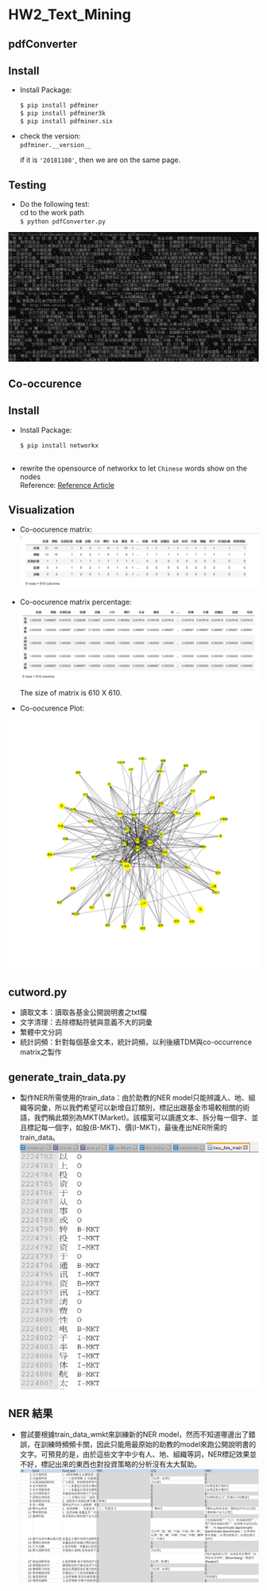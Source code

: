 # HW2_Text_Mining


## pdfConverter

Install
--------------
 * Install Package:
    ```
    $ pip install pdfminer     
    $ pip install pdfminer3k     
    $ pip install pdfminer.six     
    ```
 * check the version:    
     `pdfminer.__version__ `
     
   if it is `'20181108'`, then we are on the same page. 
   
Testing 
--------------   
  * Do the following test:     
     cd to the work path     
    `$ python pdfConverter.py` 
    
  ![alt text](https://github.com/A2Zntu/HW2_Text_Mining/blob/master/picture/Pdf2txtSample.JPG "Logo Title Text 1")


## Co-occurence
  Install
--------------   
 * Install Package:
    ```
    $ pip install networkx    
     
    ```
 * rewrite the opensource of networkx to let `Chinese` words show on the nodes    
    Reference: [Reference Article](https://knowlab.wordpress.com/2016/05/25/networkx-%E7%B9%AA%E5%9C%96%E9%A1%AF%E7%A4%BA%E4%B8%AD%E6%96%87%E7%9A%84%E8%A7%A3%E6%B1%BA%E6%96%B9%E6%B3%95/?fbclid=IwAR3YM4IvHhNqzS3QMJVoe_vHISOnDczQSQfbRZepLNqImTvVEaQTEQJVUI4)
 
  Visualization  
 -------------- 
  * Co-oocurence matrix:       
    ![matrix](https://github.com/A2Zntu/HW2_Text_Mining/blob/master/picture/matrix1.JPG)
  * Co-oocurence matrix percentage:     
    ![matrix](https://github.com/A2Zntu/HW2_Text_Mining/blob/master/picture/matrix2.JPG)
 
    The size of matrix is 610 X 610. 
 
  * Co-oocurence Plot:              
    
  ![alt text](https://github.com/A2Zntu/HW2_Text_Mining/blob/master/picture/network1.png "Logo Title Text 1")
   
 
## cutword.py
* 讀取文本：讀取各基金公開說明書之txt檔
* 文字清理：去除標點符號與意義不大的詞彙
* 繁體中文分詞 
* 統計詞頻：針對每個基金文本，統計詞頻，以利後續TDM與co-occurrence matrix之製作

## generate_train_data.py
* 製作NER所需使用的train_data：由於助教的NER model只能辨識人、地、組織等詞彙，所以我們希望可以新增自訂類別，標記出跟基金市場較相關的術語，我們稱此類別為MKT(Market)。該檔案可以讀進文本、拆分每一個字、並且標記每一個字，如股(B-MKT)、價(I-MKT)，最後產出NER所需的train_data。
 ![image](https://github.com/A2Zntu/HW2_Text_Mining/blob/master/picture/train_data_mkt.JPG)


## NER 結果
* 嘗試要根據train_data_wmkt來訓練新的NER model，然而不知道哪邊出了錯誤，在訓練時頻頻卡關，因此只能用最原始的助教的model來跑公開說明書的文字。可預見的是，由於這些文字中少有人、地、組織等詞，NER標記效果並不好，標記出來的東西也對投資策略的分析沒有太大幫助。
 ![image](https://github.com/A2Zntu/HW2_Text_Mining/blob/master/ner/ner_result.jpg)
 
 
